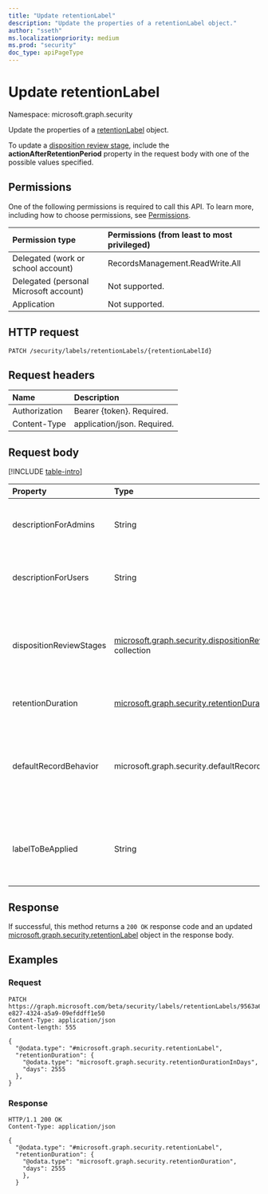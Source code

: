 ```yaml
---
title: "Update retentionLabel"
description: "Update the properties of a retentionLabel object."
author: "sseth"
ms.localizationpriority: medium
ms.prod: "security"
doc_type: apiPageType
---
```


# Update retentionLabel
Namespace: microsoft.graph.security

Update the properties of a [retentionLabel](../resources/security-retentionlabel.md) object.

To update a [disposition review stage](../resources/security-dispositionreviewstage.md), include the **actionAfterRetentionPeriod** property in the request body with one of the possible values specified.

## Permissions
One of the following permissions is required to call this API. To learn more, including how to choose permissions, see [Permissions](/graph/permissions-reference).

|Permission type|Permissions (from least to most privileged)|
|:---|:---|
|Delegated (work or school account)|RecordsManagement.ReadWrite.All|
|Delegated (personal Microsoft account)|Not supported.|
|Application|Not supported.|

## HTTP request

<!-- {
  "blockType": "ignored"
}
-->
``` http
PATCH /security/labels/retentionLabels/{retentionLabelId}

```

## Request headers
|Name|Description|
|:---|:---|
|Authorization|Bearer {token}. Required.|
|Content-Type|application/json. Required.|

## Request body
[!INCLUDE [table-intro](../../includes/update-property-table-intro.md)]


|Property|Type|Description|
|:---|:---|:---|
|descriptionForAdmins|String|This is an optional property that provides the label information for the admin.|
|descriptionForUsers|String|This is an optional property that provides the label information for the user.|
|dispositionReviewStages|[microsoft.graph.security.dispositionReviewStage](../resources/security-dispositionreviewstage.md) collection|Review stages during which reviewers are notified to determine whether a document must be deleted or retained.|
|retentionDuration|[microsoft.graph.security.retentionDuration](../resources/security-retentionduration.md)|Specifies the number of days to retain the content.|
|defaultRecordBehavior|microsoft.graph.security.defaultRecordBehavior|Specifies the locked or unlocked state of a record label when it is created.The possible values are: `startLocked`, `startUnlocked`, `unknownFutureValue`.|
|labelToBeApplied|String|Specifies the replacement label to be applied automatically after the retention period of the current label ends. |



## Response

If successful, this method returns a `200 OK` response code and an updated [microsoft.graph.security.retentionLabel](../resources/security-retentionlabel.md) object in the response body.

## Examples

### Request


<!-- {
  "blockType": "request",
  "name": "update_retentionlabel"
}
-->
``` http
PATCH https://graph.microsoft.com/beta/security/labels/retentionLabels/9563a605-e827-4324-a5a9-09efddff1e50
Content-Type: application/json
Content-length: 555

{
  "@odata.type": "#microsoft.graph.security.retentionLabel",
  "retentionDuration": {
    "@odata.type": "microsoft.graph.security.retentionDurationInDays",
    "days": 2555
  },
}
```

### Response
>
<!-- {
  "blockType": "response",
  "truncated": true,
  "@odata.type": "microsoft.graph.security.retentionLabel"
}
-->
``` http
HTTP/1.1 200 OK
Content-Type: application/json

{
  "@odata.type": "#microsoft.graph.security.retentionLabel",
  "retentionDuration": {
    "@odata.type": "microsoft.graph.security.retentionDuration",
    "days": 2555
    },
  }
```

